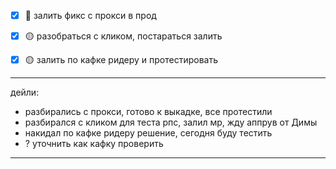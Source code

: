 - [x] 🔴 залить фикс с прокси в прод
- [x] 🟡 разобраться с кликом, постараться залить
- [x] 🟡 залить по кафке ридеру и протестировать



---

дейли:
- разбирались с прокси, готово к выкадке, все протестили
- разбирался с кликом для теста рпс, залил мр, жду аппрув от Димы 
- накидал по кафке ридеру решение, сегодня буду тестить
- ? уточнить как кафку проверить

---
